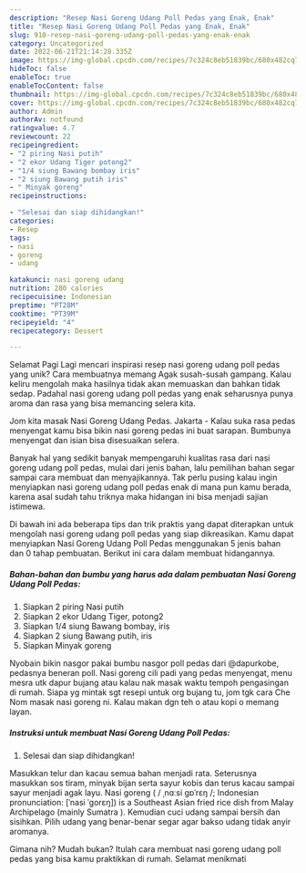 ```yaml
---
description: "Resep Nasi Goreng Udang Poll Pedas yang Enak, Enak"
title: "Resep Nasi Goreng Udang Poll Pedas yang Enak, Enak"
slug: 910-resep-nasi-goreng-udang-poll-pedas-yang-enak-enak
category: Uncategorized
date: 2022-06-21T21:14:28.335Z
image: https://img-global.cpcdn.com/recipes/7c324c8eb51839bc/680x482cq70/nasi-goreng-udang-poll-pedas-foto-resep-utama.jpg
hideToc: false
enableToc: true
enableTocContent: false
thumbnail: https://img-global.cpcdn.com/recipes/7c324c8eb51839bc/680x482cq70/nasi-goreng-udang-poll-pedas-foto-resep-utama.jpg
cover: https://img-global.cpcdn.com/recipes/7c324c8eb51839bc/680x482cq70/nasi-goreng-udang-poll-pedas-foto-resep-utama.jpg
author: Admin
authorAv: notfound
ratingvalue: 4.7
reviewcount: 22
recipeingredient:
- "2 piring Nasi putih"
- "2 ekor Udang Tiger potong2"
- "1/4 siung Bawang bombay iris"
- "2 siung Bawang putih iris"
- " Minyak goreng"
recipeinstructions:

- "Selesai dan siap dihidangkan!"
categories:
- Resep
tags:
- nasi
- goreng
- udang

katakunci: nasi goreng udang 
nutrition: 280 calories
recipecuisine: Indonesian
preptime: "PT28M"
cooktime: "PT39M"
recipeyield: "4"
recipecategory: Dessert

---
```



Selamat Pagi Lagi mencari inspirasi resep nasi goreng udang poll pedas yang unik? Cara membuatnya memang Agak susah-susah gampang. Kalau keliru mengolah maka hasilnya tidak akan memuaskan dan bahkan tidak sedap. Padahal nasi goreng udang poll pedas yang enak seharusnya punya aroma dan rasa yang bisa memancing selera kita.


Jom kita masak Nasi Goreng Udang Pedas. Jakarta - Kalau suka rasa pedas menyengat kamu bisa bikin nasi goreng pedas ini buat sarapan. Bumbunya menyengat dan isian bisa disesuaikan selera.

Banyak hal yang sedikit banyak mempengaruhi kualitas rasa dari nasi goreng udang poll pedas, mulai dari jenis bahan, lalu pemilihan bahan segar sampai cara membuat dan menyajikannya. Tak perlu pusing kalau ingin menyiapkan nasi goreng udang poll pedas enak di mana pun kamu berada, karena asal sudah tahu triknya maka hidangan ini bisa menjadi sajian istimewa.


Di bawah ini ada beberapa tips dan trik praktis yang dapat diterapkan untuk mengolah nasi goreng udang poll pedas yang siap dikreasikan. Kamu dapat menyiapkan Nasi Goreng Udang Poll Pedas menggunakan 5 jenis bahan dan 0 tahap pembuatan. Berikut ini cara dalam membuat hidangannya.

<!--inarticleads1-->

##### Bahan-bahan dan bumbu yang harus ada dalam pembuatan Nasi Goreng Udang Poll Pedas:

1. Siapkan 2 piring Nasi putih
1. Siapkan 2 ekor Udang Tiger, potong2
1. Siapkan 1/4 siung Bawang bombay, iris
1. Siapkan 2 siung Bawang putih, iris
1. Siapkan  Minyak goreng


Nyobain bikin nasgor pakai bumbu nasgor poll pedas dari @dapurkobe, pedasnya beneran poll. Nasi goreng cili padi yang pedas menyengat, menu mesra utk dapur bujang atau kalau nak masak waktu tempoh pengasingan di rumah. Siapa yg mintak sgt resepi untuk org bujang tu, jom tgk cara Che Nom masak nasi goreng ni. Kalau makan dgn teh o atau kopi o memang layan. 

<!--inarticleads2-->

##### Instruksi untuk membuat Nasi Goreng Udang Poll Pedas:


1. Selesai dan siap dihidangkan!

Masukkan telur dan kacau semua bahan menjadi rata. Seterusnya masukkan sos tiram, minyak bijan serta sayur kobis dan terus kacau sampai sayur menjadi agak layu. Nasi goreng ( / ˌnɑːsi ɡɒˈrɛŋ /; Indonesian pronunciation: [ˈnasi ˈɡorɛŋ]) is a Southeast Asian fried rice dish from Malay Archipelago (mainly Sumatra ). Kemudian cuci udang sampai bersih dan sisihkan. Pilih udang yang benar-benar segar agar bakso udang tidak anyir aromanya. 

Gimana nih? Mudah bukan? Itulah cara membuat nasi goreng udang poll pedas yang bisa kamu praktikkan di rumah. Selamat menikmati
